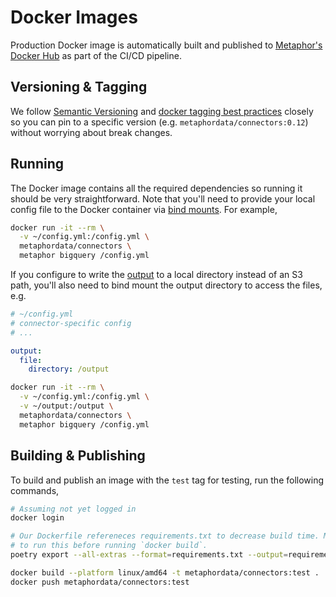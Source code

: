 # Docker Images

Production Docker image is automatically built and published to [Metaphor's Docker Hub](https://hub.docker.com/r/metaphordata/connectors) as part of the CI/CD pipeline.

## Versioning & Tagging

We follow [Semantic Versioning](https://semver.org/) and [docker tagging best practices](https://stevelasker.blog/2018/03/01/docker-tagging-best-practices-for-tagging-and-versioning-docker-images/) closely so you can pin to a specific version (e.g. `metaphordata/connectors:0.12`) without worrying about break changes.

## Running

The Docker image contains all the required dependencies so running it should be very straightforward. Note that you'll need to provide your local config file to the Docker container via [bind mounts](https://docs.docker.com/storage/bind-mounts/). For example,

```sh
docker run -it --rm \
  -v ~/config.yml:/config.yml \
  metaphordata/connectors \
  metaphor bigquery /config.yml
```

If you configure to write the [output](../metaphor/common/docs/output.md) to a local directory instead of an S3 path, you'll also need to bind mount the output directory to access the files, e.g.

```yml
# ~/config.yml
# connector-specific config
# ...

output: 
  file:
    directory: /output
```

```sh
docker run -it --rm \
  -v ~/config.yml:/config.yml \
  -v ~/output:/output \
  metaphordata/connectors \
  metaphor bigquery /config.yml
```

## Building & Publishing

To build and publish an image with the `test` tag for testing, run the following commands,

```sh
# Assuming not yet logged in
docker login

# Our Dockerfile refereneces requirements.txt to decrease build time. Make sure
# to run this before running `docker build`.
poetry export --all-extras --format=requirements.txt --output=requirements.txt

docker build --platform linux/amd64 -t metaphordata/connectors:test .
docker push metaphordata/connectors:test
```
